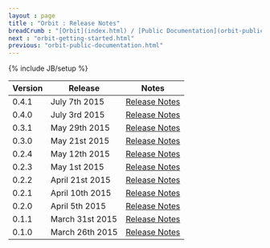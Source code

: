```yaml
---
layout : page
title : "Orbit : Release Notes"
breadCrumb : "[Orbit](index.html) / [Public Documentation](orbit-public-documentation.html)"
next : "orbit-getting-started.html"
previous: "orbit-public-documentation.html"
---
```

{% include JB/setup %}

| Version | Release | Notes |
|---------|---------|-------|
| 0.4.1 | July 7th 2015 | [Release Notes](https://github.com/electronicarts/orbit/releases/tag/v0.4.1) |
| 0.4.0 | July 3rd 2015 | [Release Notes](https://github.com/electronicarts/orbit/releases/tag/v0.4.0) |
| 0.3.1 | May 29th 2015 | [Release Notes](https://github.com/electronicarts/orbit/releases/tag/v0.3.1) |
| 0.3.0 | May 21st 2015 | [Release Notes](https://github.com/electronicarts/orbit/releases/tag/v0.3.0) |
| 0.2.4 | May 12th 2015 | [Release Notes](https://github.com/electronicarts/orbit/releases/tag/v0.2.4) |
| 0.2.3 | May 1st 2015 | [Release Notes](https://github.com/electronicarts/orbit/releases/tag/v0.2.3) |
| 0.2.2 | April 21st 2015 | [Release Notes](https://github.com/electronicarts/orbit/releases/tag/v0.2.2) |
| 0.2.1 | April 10th 2015 | [Release Notes](https://github.com/electronicarts/orbit/releases/tag/v0.2.1) |
| 0.2.0 | April 5th 2015 | [Release Notes](https://github.com/electronicarts/orbit/releases/tag/v0.2.0) |
| 0.1.1 | March 31st 2015 | [Release Notes](https://github.com/electronicarts/orbit/releases/tag/v0.1.1) |
| 0.1.0 | March 26th 2015 | [Release Notes](https://github.com/electronicarts/orbit/releases/tag/v0.1.0) |

